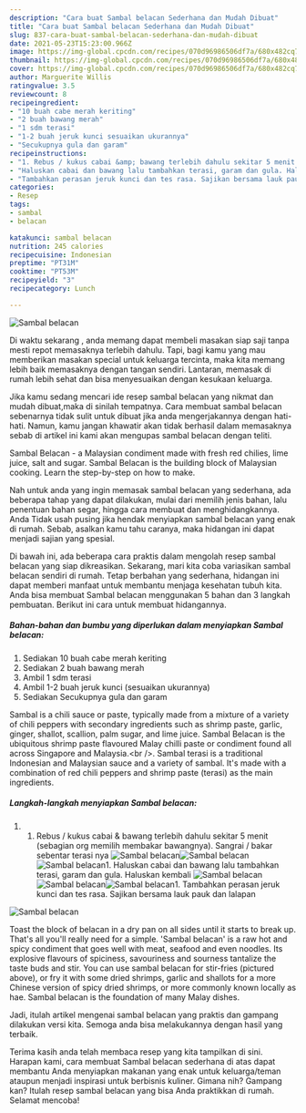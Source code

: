 ```yaml
---
description: "Cara buat Sambal belacan Sederhana dan Mudah Dibuat"
title: "Cara buat Sambal belacan Sederhana dan Mudah Dibuat"
slug: 837-cara-buat-sambal-belacan-sederhana-dan-mudah-dibuat
date: 2021-05-23T15:23:00.966Z
image: https://img-global.cpcdn.com/recipes/070d96986506df7a/680x482cq70/sambal-belacan-foto-resep-utama.jpg
thumbnail: https://img-global.cpcdn.com/recipes/070d96986506df7a/680x482cq70/sambal-belacan-foto-resep-utama.jpg
cover: https://img-global.cpcdn.com/recipes/070d96986506df7a/680x482cq70/sambal-belacan-foto-resep-utama.jpg
author: Marguerite Willis
ratingvalue: 3.5
reviewcount: 8
recipeingredient:
- "10 buah cabe merah keriting"
- "2 buah bawang merah"
- "1 sdm terasi"
- "1-2 buah jeruk kunci sesuaikan ukurannya"
- "Secukupnya gula dan garam"
recipeinstructions:
- "1. Rebus / kukus cabai &amp; bawang terlebih dahulu sekitar 5 menit (sebagian org memilih membakar bawangnya). Sangrai / bakar sebentar terasi nya"
- "Haluskan cabai dan bawang lalu tambahkan terasi, garam dan gula. Haluskan kembali"
- "Tambahkan perasan jeruk kunci dan tes rasa. Sajikan bersama lauk pauk dan lalapan"
categories:
- Resep
tags:
- sambal
- belacan

katakunci: sambal belacan 
nutrition: 245 calories
recipecuisine: Indonesian
preptime: "PT31M"
cooktime: "PT53M"
recipeyield: "3"
recipecategory: Lunch

---
```



![Sambal belacan](https://img-global.cpcdn.com/recipes/070d96986506df7a/680x482cq70/sambal-belacan-foto-resep-utama.jpg)

Di waktu  sekarang , anda memang dapat membeli masakan siap saji tanpa mesti repot memasaknya terlebih dahulu. Tapi, bagi kamu yang mau memberikan masakan special untuk keluarga tercinta, maka kita memang lebih baik memasaknya dengan tangan sendiri. Lantaran, memasak di rumah lebih sehat dan bisa menyesuaikan dengan kesukaan keluarga.

Jika kamu sedang mencari ide resep sambal belacan yang nikmat dan mudah dibuat,maka di sinilah tempatnya. Cara membuat sambal belacan  sebenarnya tidak sulit untuk dibuat jika anda mengerjakannya dengan hati-hati. Namun, kamu jangan khawatir akan tidak berhasil dalam memasaknya 
sebab di artikel ini kami akan mengupas sambal belacan dengan teliti.  

Sambal Belacan - a Malaysian condiment made with fresh red chilies, lime juice, salt and sugar. Sambal Belacan is the building block of Malaysian cooking. Learn the step-by-step on how to make.

Nah untuk anda yang ingin memasak sambal belacan yang sederhana, ada beberapa tahap yang dapat dilakukan, mulai dari memilih jenis bahan, lalu penentuan bahan segar, hingga cara membuat dan menghidangkannya. Anda Tidak usah pusing jika hendak menyiapkan sambal belacan yang enak di rumah. Sebab, asalkan kamu  tahu caranya, maka hidangan ini dapat menjadi sajian yang spesial.

Di bawah ini, ada beberapa cara praktis  dalam mengolah resep sambal belacan yang siap dikreasikan. Sekarang, mari kita coba variasikan sambal belacan sendiri di rumah. Tetap berbahan yang sederhana, hidangan ini dapat memberi manfaat untuk membantu menjaga kesehatan tubuh kita. Anda bisa membuat Sambal belacan menggunakan 5 bahan dan 3 langkah pembuatan. Berikut ini cara untuk membuat hidangannya.

<!--inarticleads1-->

##### Bahan-bahan dan bumbu yang diperlukan dalam menyiapkan Sambal belacan:

1. Sediakan 10 buah cabe merah keriting
1. Sediakan 2 buah bawang merah
1. Ambil 1 sdm terasi
1. Ambil 1-2 buah jeruk kunci (sesuaikan ukurannya)
1. Sediakan Secukupnya gula dan garam


Sambal is a chili sauce or paste, typically made from a mixture of a variety of chili peppers with secondary ingredients such as shrimp paste, garlic, ginger, shallot, scallion, palm sugar, and lime juice. Sambal Belacan is the ubiquitous shrimp paste flavoured Malay chilli paste or condiment found all across Singapore and Malaysia.&lt;br /&gt;. Sambal terasi is a traditional Indonesian and Malaysian sauce and a variety of sambal. It&#39;s made with a combination of red chili peppers and shrimp paste (terasi) as the main ingredients. 

<!--inarticleads2-->

##### Langkah-langkah menyiapkan Sambal belacan:

1. 1. Rebus / kukus cabai &amp; bawang terlebih dahulu sekitar 5 menit (sebagian org memilih membakar bawangnya). Sangrai / bakar sebentar terasi nya
<img src="https://img-global.cpcdn.com/steps/817a7642fd8a6d19/160x128cq70/sambal-belacan-langkah-memasak-1-foto.jpg" alt="Sambal belacan"><img src="https://img-global.cpcdn.com/steps/7e3bb3aed1a2fba2/160x128cq70/sambal-belacan-langkah-memasak-1-foto.jpg" alt="Sambal belacan"><img src="https://img-global.cpcdn.com/steps/5299779778e3530c/160x128cq70/sambal-belacan-langkah-memasak-1-foto.jpg" alt="Sambal belacan">1. Haluskan cabai dan bawang lalu tambahkan terasi, garam dan gula. Haluskan kembali
<img src="https://img-global.cpcdn.com/steps/4f080c4ec8b3afdd/160x128cq70/sambal-belacan-langkah-memasak-2-foto.jpg" alt="Sambal belacan"><img src="https://img-global.cpcdn.com/steps/b79bf5bf2e36f74d/160x128cq70/sambal-belacan-langkah-memasak-2-foto.jpg" alt="Sambal belacan"><img src="https://img-global.cpcdn.com/steps/1cad5cea58a82767/160x128cq70/sambal-belacan-langkah-memasak-2-foto.jpg" alt="Sambal belacan">1. Tambahkan perasan jeruk kunci dan tes rasa. Sajikan bersama lauk pauk dan lalapan
<img src="https://img-global.cpcdn.com/steps/c9002cff107be261/160x128cq70/sambal-belacan-langkah-memasak-3-foto.jpg" alt="Sambal belacan">

Toast the block of belacan in a dry pan on all sides until it starts to break up. That&#39;s all you&#39;ll really need for a simple. &#39;Sambal belacan&#39; is a raw hot and spicy condiment that goes well with meat, seafood and even noodles. Its explosive flavours of spiciness, savouriness and sourness tantalize the taste buds and stir. You can use sambal belacan for stir-fries (pictured above), or fry it with some dried shrimps, garlic and shallots for a more Chinese version of spicy dried shrimps, or more commonly known locally as hae. Sambal belacan is the foundation of many Malay dishes. 

Jadi, itulah artikel mengenai  sambal belacan  yang praktis dan gampang dilakukan versi kita. Semoga anda bisa melakukannya dengan hasil yang terbaik. 

Terima kasih anda telah membaca resep yang kita tampilkan di sini. Harapan kami, cara membuat  Sambal belacan sederhana di atas dapat membantu Anda menyiapkan makanan yang enak untuk keluarga/teman ataupun menjadi inspirasi untuk berbisnis kuliner. Gimana nih? Gampang kan? Itulah resep sambal belacan yang bisa Anda praktikkan di rumah. Selamat mencoba!

